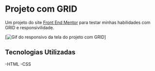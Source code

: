 # Projeto com GRID
Um projeto do site [Front End Mentor](https://www.frontendmentor.io/) para testar minhas habilidades com GRID e responsivilidade.

[<img src="./design/projeto-grid.gif" alt="Gif do responsivo da tela do projeto com GRID">]

## Tecnologias Utilizadas
-HTML
-CSS